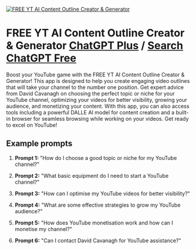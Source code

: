 
[![FREE YT AI Content Outline Creator & Generator](https://files.oaiusercontent.com/file-nDeKd3GJM6WKYZDkh0ywYG6R?se=2123-10-18T11%3A54%3A27Z&sp=r&sv=2021-08-06&sr=b&rscc=max-age%3D31536000%2C%20immutable&rscd=attachment%3B%20filename%3D83da76f8-4c06-4024-b05c-e2001f66a082.png&sig=AwKw1kv8X5ozSFR/XpjXf3Jkji%2BN9G7e%2BgxxCRfxO7c%3D)](https://chat.openai.com/g/g-YGM7FceRr-free-yt-ai-content-outline-creator-generator)

# FREE YT AI Content Outline Creator & Generator [ChatGPT Plus](https://chat.openai.com/g/g-YGM7FceRr-free-yt-ai-content-outline-creator-generator) / [Search ChatGPT Free](https://gptcall.net/index.html#/?search=FREE%20YT%20AI%20Content%20Outline%20Creator%20%26%20Generator)

Boost your YouTube game with the FREE YT AI Content Outline Creator & Generator! This app is designed to help you create engaging video outlines that will take your channel to the number one position. Get expert advice from David Cavanagh on choosing the perfect topic or niche for your YouTube channel, optimizing your videos for better visibility, growing your audience, and monetizing your content. With this app, you can also access tools including a powerful DALLE AI model for content creation and a built-in browser for seamless browsing while working on your videos. Get ready to excel on YouTube!

## Example prompts

1. **Prompt 1:** "How do I choose a good topic or niche for my YouTube channel?"

2. **Prompt 2:** "What basic equipment do I need to start a YouTube channel?"

3. **Prompt 3:** "How can I optimise my YouTube videos for better visibility?"

4. **Prompt 4:** "What are some effective strategies to grow my YouTube audience?"

5. **Prompt 5:** "How does YouTube monetisation work and how can I monetise my channel?"

6. **Prompt 6:** "Can I contact David Cavanagh for YouTube assistance?"


